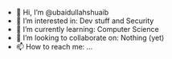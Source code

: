 - 👋 Hi, I’m @ubaidullahshuaib
- 👀 I’m interested in: Dev stuff and Security
- 🌱 I’m currently learning: Computer Science
- 💞️ I’m looking to collaborate on: Nothing (yet)
- 📫 How to reach me: ...
<!---
ubaidullahshuaib/ubaidullahshuaib is a ✨ special ✨ repository because its `README.md` (this file) appears on your GitHub profile.
You can click the Preview link to take a look at your changes.
--->
